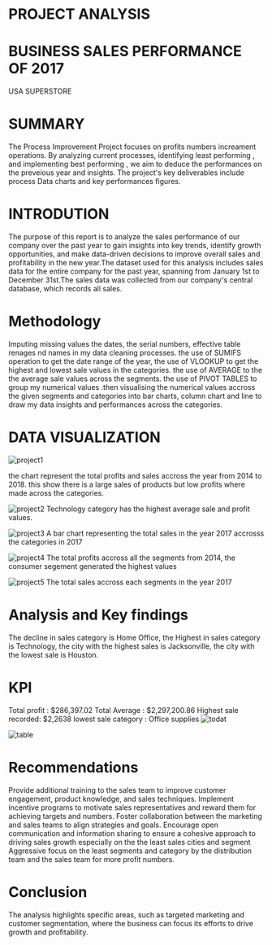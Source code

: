 # PROJECT ANALYSIS
# BUSINESS SALES PERFORMANCE OF 2017
   USA SUPERSTORE
   # SUMMARY
  The Process Improvement Project focuses on profits numbers increament operations. By analyzing current processes, identifying least performing , and implementing best 
  performing , we aim to deduce the performances on the preveious year and insights. The project's key deliverables include process Data charts and key performances 
  figures.
  # INTRODUTION
  The purpose of this report is to analyze the sales performance of our company over the past year to gain insights into key trends, identify growth opportunities, and 
  make data-driven decisions to improve overall sales and profitability in the new year.The dataset used for this analysis includes sales data for the entire company 
  for the past year, spanning from January 1st to December 31st.The sales data was collected from our company's central database, which records all sales.
  # Methodology
  Imputing missing values the dates, the serial numbers, effective table renages nd names in my data cleaning processes. the use of SUMIFS operation to get the date 
  range of the year, the use of VLOOKUP to get the highest and lowest sale values in the categories. the use of AVERAGE to the the average sale values across the 
  segments. the use of PIVOT TABLES to group my numerical values .then visualising the numerical values accross the given segments and categories into bar charts, 
  column chart and line to draw my data insights and performances across the categories.
  # DATA VISUALIZATION 
  ![project1](https://github.com/Petersite/Project-excel/assets/140444150/b980bd04-0201-48f4-b483-c7aebd75770d)
  
  the chart represent the total profits and sales accross the year from 2014 to 2018. this show there is a large sales of products  but low profits where made across 
  the categories.
  
   ![project2](https://github.com/Petersite/Project-excel/assets/140444150/fdf1d5e8-868b-4761-a91d-38a90b40b1df)
   Technology category has the highest average sale and profit values.
   
   ![project3](https://github.com/Petersite/Project-excel/assets/140444150/8443618e-9100-4524-af0c-2ae3c19e5bc7)
    A bar chart representing the total sales in the year 2017 accrosss the categories in 2017
   
   ![project4](https://github.com/Petersite/Project-excel/assets/140444150/82433ba1-cb4f-4275-b433-3f6283bf6d28)
The total profits accross all the segments from 2014, the consumer segement generated the highest values
     
    
   ![project5](https://github.com/Petersite/Project-excel/assets/140444150/c853665a-41d8-476a-acaf-d369bda25b0a)
  The total sales accross each segments in the year 2017

  # Analysis and Key findings
  The decline in sales category is Home Office, 
  the Highest in sales category is Technology, 
  the city with the highest sales is Jacksonville, 
  the city with the lowest sale is Houston.
  # KPI
  Total profit : $286,397.02
  Total Average : $2,297,200.86
  Highest sale recorded: $2,2638
  lowest sale category : Office supplies
  ![todat](https://github.com/Petersite/Project-excel/assets/140444150/3f6816d6-e6cf-4aae-832e-545bc0e8df3f)
  
  ![table](https://github.com/Petersite/Project-excel/assets/140444150/3bb7b434-9a4e-4991-8f05-283cbfe16e75)


  # Recommendations
  Provide additional training to the sales team to improve customer engagement, product knowledge, and sales techniques. Implement incentive programs to motivate 
  sales representatives and reward them for achieving targets and numbers.
  Foster collaboration between the marketing and sales teams to align strategies and goals. Encourage open communication and information sharing to ensure a cohesive 
  approach to driving sales growth especially on the the least sales cities and segment 
  Aggressive focus on the least segments and category by the distribution team and the sales team for more profit numbers.
  # Conclusion
  The analysis highlights specific areas, such as targeted marketing and customer segmentation, where the business can focus its efforts to drive growth and 
  profitability.


  
    
    
    

    

    
   


   



